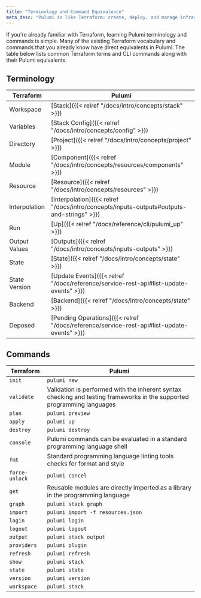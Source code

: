 ```yaml
---
title: "Terminology and Command Equivalence"
meta_desc: "Pulumi is like Terraform: create, deploy, and manage infrastructure as code on any cloud. But unlike Terraform you can use familiar languages and tools."
---
```


<style>
    main table {
        font-size: 0.94em;
        width: 100%;
    }

    main table th:first-child,
    main table td:first-child {
        width: 33%;
    }
</style>

If you're already familiar with Terraform, learning Pulumi terminology and commands is simple. Many of the existing Terraform vocabulary and commands that you already know have direct equivalents in Pulumi. The table below lists common Terraform terms and CLI commands along with their Pulumi equivalents.

## Terminology

| Terraform | Pulumi |
| --------- | ------ |
| Workspace | [Stack]({{< relref "/docs/intro/concepts/stack" >}}) |
| Variables | [Stack Config]({{< relref "/docs/intro/concepts/config" >}}) |
| Directory | [Project]({{< relref "/docs/intro/concepts/project" >}}) |
| Module | [Component]({{< relref "/docs/intro/concepts/resources/components" >}}) |
| Resource | [Resource]({{< relref "/docs/intro/concepts/resources" >}}) |
| Interpolation | [Interpolation]({{< relref "/docs/intro/concepts/inputs-outputs#outputs-and-strings" >}}) |
| Run | [Up]({{< relref "/docs/reference/cli/pulumi_up" >}}) |
| Output Values | [Outputs]({{< relref "/docs/intro/concepts/inputs-outputs" >}}) |
| State | [State]({{< relref "/docs/intro/concepts/state" >}}) |
| State Version | [Update Events]({{< relref "/docs/reference/service-rest-api#list-update-events" >}}) |
| Backend | [Backend]({{< relref "/docs/intro/concepts/state" >}}) |
| Deposed | [Pending Operations]({{< relref "/docs/reference/service-rest-api#list-update-events" >}}) |

## Commands

| Terraform | Pulumi |
| --------- | ------ |
| `init` | `pulumi new` |
| `validate` | Validation is performed with the inherent syntax checking and testing frameworks in the supported programming languages |
| `plan` | `pulumi preview` |
| `apply` | `pulumi up` |
| `destroy` | `pulumi destroy` |
| `console` | Pulumi commands can be evaluated in a standard programming language shell |
| `fmt` | Standard programming language linting tools checks for format and style |
| `force-unlock` | `pulumi cancel` |
| `get` | Reusable modules are directly imported as a library in the programming language |
| `graph` | `pulumi stack graph` |
| `import` | `pulumi import -f resources.json` |
| `login` | `pulumi login` |
| `logout` | `pulumi logout` |
| `output` | `pulumi stack output` |
| `providers` | `pulumi plugin` |
| `refresh` | `pulumi refresh` |
| `show` | `pulumi stack` |
| `state` | `pulumi state` |
| `version` | `pulumi version` |
| `workspace` | `pulumi stack` |

